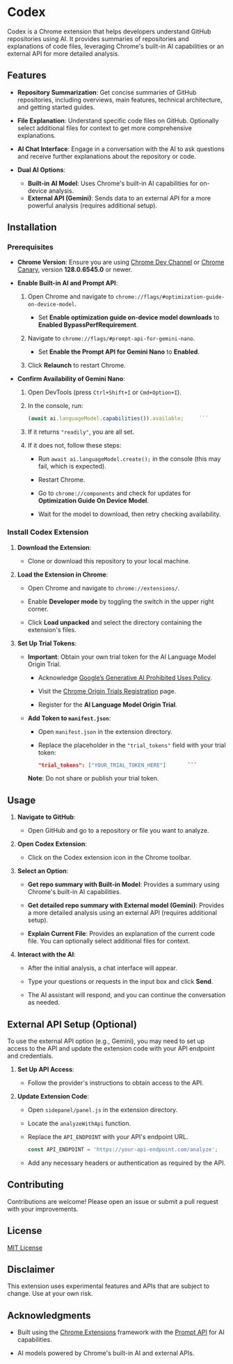 # Codex

Codex is a Chrome extension that helps developers understand GitHub repositories using AI. It provides summaries of repositories and explanations of code files, leveraging Chrome's built-in AI capabilities or an external API for more detailed analysis.

## Features

- **Repository Summarization**: Get concise summaries of GitHub repositories, including overviews, main features, technical architecture, and getting started guides.

- **File Explanation**: Understand specific code files on GitHub. Optionally select additional files for context to get more comprehensive explanations.

- **AI Chat Interface**: Engage in a conversation with the AI to ask questions and receive further explanations about the repository or code.

- **Dual AI Options**:
  - **Built-in AI Model**: Uses Chrome's built-in AI capabilities for on-device analysis.
  - **External API (Gemini)**: Sends data to an external API for a more powerful analysis (requires additional setup).

## Installation

### Prerequisites

- **Chrome Version**: Ensure you are using [Chrome Dev Channel](https://www.google.com/chrome/dev/) or [Chrome Canary](https://www.google.com/chrome/canary/), version **128.0.6545.0** or newer.

- **Enable Built-in AI and Prompt API**:

  1. Open Chrome and navigate to `chrome://flags/#optimization-guide-on-device-model`.

     - Set **Enable optimization guide on-device model downloads** to **Enabled BypassPerfRequirement**.

  2. Navigate to `chrome://flags/#prompt-api-for-gemini-nano`.

     - Set **Enable the Prompt API for Gemini Nano** to **Enabled**.

  3. Click **Relaunch** to restart Chrome.

- **Confirm Availability of Gemini Nano**:

  1. Open DevTools (press `Ctrl+Shift+I` or `Cmd+Option+I`).

  2. In the console, run:
     ```javascript
     (await ai.languageModel.capabilities()).available;     ```

  3. If it returns `"readily"`, you are all set.

  4. If it does not, follow these steps:

     - Run `await ai.languageModel.create();` in the console (this may fail, which is expected).

     - Restart Chrome.

     - Go to `chrome://components` and check for updates for **Optimization Guide On Device Model**.

     - Wait for the model to download, then retry checking availability.

### Install Codex Extension

1. **Download the Extension**:

   - Clone or download this repository to your local machine.

2. **Load the Extension in Chrome**:

   - Open Chrome and navigate to `chrome://extensions/`.

   - Enable **Developer mode** by toggling the switch in the upper right corner.

   - Click **Load unpacked** and select the directory containing the extension's files.

3. **Set Up Trial Tokens**:

   - **Important**: Obtain your own trial token for the AI Language Model Origin Trial.

     - Acknowledge [Google’s Generative AI Prohibited Uses Policy](https://policies.google.com/terms/ai).

     - Visit the [Chrome Origin Trials Registration](https://developer.chrome.com/origintrials/#/trials/active) page.

     - Register for the **AI Language Model Origin Trial**.

   - **Add Token to `manifest.json`**:

     - Open `manifest.json` in the extension directory.

     - Replace the placeholder in the `"trial_tokens"` field with your trial token:
       ```json
       "trial_tokens": ["YOUR_TRIAL_TOKEN_HERE"]       ```

     **Note**: Do not share or publish your trial token.

## Usage

1. **Navigate to GitHub**:

   - Open GitHub and go to a repository or file you want to analyze.

2. **Open Codex Extension**:

   - Click on the Codex extension icon in the Chrome toolbar.

3. **Select an Option**:

   - **Get repo summary with Built-in Model**: Provides a summary using Chrome's built-in AI capabilities.

   - **Get detailed repo summary with External model (Gemini)**: Provides a more detailed analysis using an external API (requires additional setup).

   - **Explain Current File**: Provides an explanation of the current code file. You can optionally select additional files for context.

4. **Interact with the AI**:

   - After the initial analysis, a chat interface will appear.

   - Type your questions or requests in the input box and click **Send**.

   - The AI assistant will respond, and you can continue the conversation as needed.

## External API Setup (Optional)

To use the external API option (e.g., Gemini), you may need to set up access to the API and update the extension code with your API endpoint and credentials.

1. **Set Up API Access**:

   - Follow the provider's instructions to obtain access to the API.

2. **Update Extension Code**:

   - Open `sidepanel/panel.js` in the extension directory.

   - Locate the `analyzeWithApi` function.

   - Replace the `API_ENDPOINT` with your API's endpoint URL.
     ```javascript
     const API_ENDPOINT = 'https://your-api-endpoint.com/analyze';     ```

   - Add any necessary headers or authentication as required by the API.

## Contributing

Contributions are welcome! Please open an issue or submit a pull request with your improvements.

## License

[MIT License](LICENSE)

## Disclaimer

This extension uses experimental features and APIs that are subject to change. Use at your own risk.

## Acknowledgments

- Built using the [Chrome Extensions](https://developer.chrome.com/docs/extensions/) framework with the [Prompt API](https://developer.chrome.com/docs/ai/built-in/) for AI capabilities.

- AI models powered by Chrome's built-in AI and external APIs.

